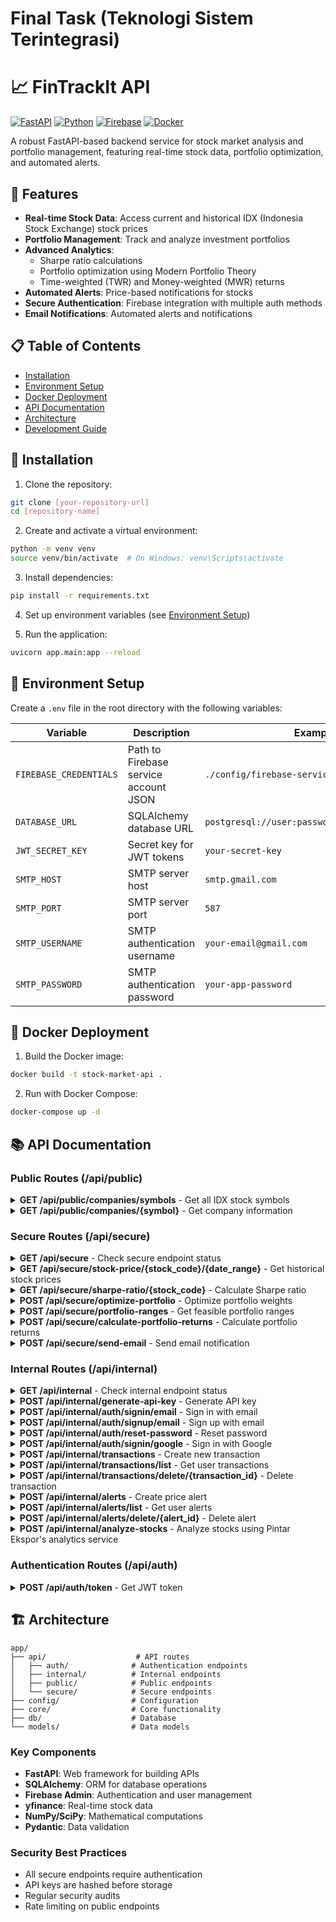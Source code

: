 # Final Task (Teknologi Sistem Terintegrasi)


# 📈 FinTrackIt API

[![FastAPI](https://img.shields.io/badge/FastAPI-0.104.1-009688.svg?style=flat&logo=FastAPI&logoColor=white)](https://fastapi.tiangolo.com)
[![Python](https://img.shields.io/badge/Python-3.12-3776AB.svg?style=flat&logo=Python&logoColor=white)](https://www.python.org)
[![Firebase](https://img.shields.io/badge/Firebase-FFCA28.svg?style=flat&logo=Firebase&logoColor=black)](https://firebase.google.com)
[![Docker](https://img.shields.io/badge/Docker-2496ED.svg?style=flat&logo=Docker&logoColor=white)](https://www.docker.com)

A robust FastAPI-based backend service for stock market analysis and portfolio management, featuring real-time stock data, portfolio optimization, and automated alerts.

## 🌟 Features

- **Real-time Stock Data**: Access current and historical IDX (Indonesia Stock Exchange) stock prices
- **Portfolio Management**: Track and analyze investment portfolios
- **Advanced Analytics**: 
  - Sharpe ratio calculations
  - Portfolio optimization using Modern Portfolio Theory
  - Time-weighted (TWR) and Money-weighted (MWR) returns
- **Automated Alerts**: Price-based notifications for stocks
- **Secure Authentication**: Firebase integration with multiple auth methods
- **Email Notifications**: Automated alerts and notifications

## 📋 Table of Contents

- [Installation](#-installation)
- [Environment Setup](#-environment-setup)
- [Docker Deployment](#-docker-deployment)
- [API Documentation](#-api-documentation)
- [Architecture](#-architecture)
- [Development Guide](#-development-guide)

## 🚀 Installation

1. Clone the repository:
```bash
git clone [your-repository-url]
cd [repository-name]
```

2. Create and activate a virtual environment:
```bash
python -m venv venv
source venv/bin/activate  # On Windows: venv\Scripts\activate
```

3. Install dependencies:
```bash
pip install -r requirements.txt
```

4. Set up environment variables (see [Environment Setup](#-environment-setup))

5. Run the application:
```bash
uvicorn app.main:app --reload
```

## 🔧 Environment Setup

Create a `.env` file in the root directory with the following variables:

| Variable | Description | Example |
|----------|-------------|---------|
| `FIREBASE_CREDENTIALS` | Path to Firebase service account JSON | `./config/firebase-service-account.json` |
| `DATABASE_URL` | SQLAlchemy database URL | `postgresql://user:password@localhost/dbname` |
| `JWT_SECRET_KEY` | Secret key for JWT tokens | `your-secret-key` |
| `SMTP_HOST` | SMTP server host | `smtp.gmail.com` |
| `SMTP_PORT` | SMTP server port | `587` |
| `SMTP_USERNAME` | SMTP authentication username | `your-email@gmail.com` |
| `SMTP_PASSWORD` | SMTP authentication password | `your-app-password` |

## 🐳 Docker Deployment

1. Build the Docker image:
```bash
docker build -t stock-market-api .
```

2. Run with Docker Compose:
```bash
docker-compose up -d
```

## 📚 API Documentation

### Public Routes (/api/public)

<details>
<summary><b>GET /api/public/companies/symbols</b> - Get all IDX stock symbols</summary>

#### Response
```json
{
  "symbols": ["BBCA", "TLKM", ...],
  "count": 750
}
```
</details>

<details>
<summary><b>GET /api/public/companies/{symbol}</b> - Get company information</summary>

#### Parameters
- `symbol`: Stock symbol (e.g., "BBCA")

#### Response
```json
{
  "symbol": "BBCA",
  "company_name": "Bank Central Asia Tbk",
  "sector": "Financial Services",
  "industry": "Banking",
  "market_cap": 1234567890,
  "description": "Company description..."
}
```
</details>

### Secure Routes (/api/secure)

<details>
<summary><b>GET /api/secure</b> - Check secure endpoint status</summary>

#### Response
```json
{
  "message": "This is a secure endpoint"
}
```
</details>

<details>
<summary><b>GET /api/secure/stock-price/{stock_code}/{date_range}</b> - Get historical stock prices</summary>

#### Parameters
- `stock_code`: Stock symbol
- `date_range`: Date range in format "YYYY-MM-DD_YYYY-MM-DD"

#### Response
```json
{
  "symbol": "BBCA.JK",
  "prices": [
    {
      "date": "2024-01-10",
      "closing_price": 9450,
      "volume_thousands": 15678
    },
    ...
  ]
}
```
</details>

<details>
<summary><b>GET /api/secure/sharpe-ratio/{stock_code}</b> - Calculate Sharpe ratio</summary>

#### Parameters
- `stock_code`: Stock symbol

#### Response
```json
{
  "stock_code": "BBCA",
  "sharpe_ratio": 1.234,
  "avg_annual_return": 0.156,
  "return_volatility": 0.089,
  "risk_free_rate": 0.055
}
```
</details>

<details>
<summary><b>POST /api/secure/optimize-portfolio</b> - Optimize portfolio weights</summary>

#### Request
```json
{
  "stock_codes": ["BBCA", "TLKM", "UNVR"],
  "target_return": 0.15,
  "target_volatility": null
}
```

#### Response
```json
{
  "allocations": [
    {
      "stock_code": "BBCA",
      "weight": 0.4
    },
    ...
  ],
  "expected_return": 0.15,
  "expected_volatility": 0.12,
  "sharpe_ratio": 1.45,
  "risk_free_rate": 0.055,
  "optimization_criteria": "return",
  "target_value": 0.15
}
```
</details>

<details>
<summary><b>POST /api/secure/portfolio-ranges</b> - Get feasible portfolio ranges</summary>

#### Request
```json
{
  "stock_codes": ["BBCA", "TLKM"]
}
```

#### Response
```json
{
  "return_range": {
    "min": 0.05,
    "max": 0.25
  },
  "volatility_range": {
    "min": 0.10,
    "max": 0.30
  }
}
```
</details>

<details>
<summary><b>POST /api/secure/calculate-portfolio-returns</b> - Calculate portfolio returns</summary>

#### Request
```json
{
  "transactions": [
    {
      "id": "tx_123",
      "uid": "user_123",
      "stock_code": "BBCA",
      "transaction_type": "buy",
      "quantity": 100,
      "price_per_share": 8500,
      "total_value": 850000,
      "transaction_date": "2024-01-10T14:30:00Z"
    }
  ]
}
```

#### Response
```json
{
  "portfolio_twr": 0.156,
  "portfolio_mwr": 0.145,
  "calculation_date": "2024-01-15T08:30:00Z",
  "start_date": "2024-01-10T14:30:00Z",
  "end_date": "2024-01-15T00:00:00Z",
  "stock_breakdown": {}
}
```
</details>

<details>
<summary><b>POST /api/secure/send-email</b> - Send email notification</summary>

#### Request
```json
{
  "recipient_email": "user@example.com",
  "subject": "Stock Alert",
  "body": "Your stock alert message..."
}
```

#### Response
```json
{
  "success": true,
  "message": "Email sent successfully"
}
```
</details>

### Internal Routes (/api/internal)

<details>
<summary><b>GET /api/internal</b> - Check internal endpoint status</summary>

#### Response
```json
{
  "message": "This is an internal endpoint"
}
```
</details>

<details>
<summary><b>POST /api/internal/generate-api-key</b> - Generate API key</summary>

#### Request
```json
{
  "full_name": "John Doe",
  "application_name": "Trading App",
  "organization": "Example Corp",
  "email": "john@example.com",
  "phone_number": "+1234567890"
}
```

#### Response
```json
{
  "api_key": "sk_test_abc123...",
  "full_name": "John Doe",
  ...
}
```
</details>

<details>
<summary><b>POST /api/internal/auth/signin/email</b> - Sign in with email</summary>

#### Request
```json
{
  "email": "user@example.com",
  "password": "password123"
}
```

#### Response
```json
{
  "uid": "user123",
  "email": "user@example.com",
  "email_verified": true,
  "display_name": "John Doe",
  "id_token": "firebase_id_token",
  "message": null
}
```
</details>

<details>
<summary><b>POST /api/internal/auth/signup/email</b> - Sign up with email</summary>

#### Request
```json
{
  "email": "user@example.com",
  "password": "password123",
  "display_name": "John Doe"
}
```

#### Response
```json
{
  "uid": "user123",
  "email": "user@example.com",
  "email_verified": false,
  "message": "Please check your email for verification link"
}
```
</details>

<details>
<summary><b>POST /api/internal/auth/reset-password</b> - Reset password</summary>

#### Request
```json
{
  "email": "user@example.com"
}
```

#### Response
```json
{
  "success": true,
  "message": "Password reset email sent successfully"
}
```
</details>

<details>
<summary><b>POST /api/internal/auth/signin/google</b> - Sign in with Google</summary>

#### Request
```json
{
  "id_token": "google_id_token"
}
```

#### Response
```json
{
  "uid": "user123",
  "email": "user@example.com",
  "email_verified": true,
  "display_name": "John Doe",
  "id_token": "firebase_id_token",
  "message": null
}
```
</details>

<details>
<summary><b>POST /api/internal/transactions</b> - Create new transaction</summary>

#### Request
```json
{
  "stock_code": "BBCA",
  "transaction_type": "buy",
  "quantity": 100,
  "transaction_date": "2024-01-10T14:30:00Z",
  "token": "firebase_id_token"
}
```

#### Response
```json
{
  "id": "tx_123",
  "stock_code": "BBCA",
  "quantity": 100,
  "price_per_share": 9450,
  "total_value": 945000,
  "transaction_date": "2024-01-10T14:30:00Z"
}
```
</details>

<details>
<summary><b>POST /api/internal/transactions/list</b> - Get user transactions</summary>

#### Request
```json
{
  "token": "firebase_id_token"
}
```

#### Response
```json
{
  "transactions": [
    {
      "id": "tx_123",
      "stock_code": "BBCA",
      "quantity": 100,
      "price_per_share": 9450,
      "total_value": 945000,
      "transaction_date": "2024-01-10T14:30:00Z"
    },
    ...
  ]
}
```
</details>

<details>
<summary><b>POST /api/internal/transactions/delete/{transaction_id}</b> - Delete transaction</summary>

#### Request
```json
{
  "token": "firebase_id_token"
}
```

#### Response
```json
{
  "message": "Transaction deleted successfully"
}
```
</details>

<details>
<summary><b>POST /api/internal/alerts</b> - Create price alert</summary>

#### Request
```json
{
  "stock_code": "BBCA",
  "trigger_price": 9500,
  "trigger_type": "above",
  "notification_hour": 9,
  "is_repeating": true,
  "token": "firebase_id_token"
}
```

#### Response
```json
{
  "id": "alert_123",
  "stock_code": "BBCA",
  "trigger_price": 9500,
  "trigger_type": "above",
  "notification_hour": 9,
  "is_repeating": true,
  "is_active": true
}
```
</details>

<details>
<summary><b>POST /api/internal/alerts/list</b> - Get user alerts</summary>

#### Request
```json
{
  "token": "firebase_id_token"
}
```

#### Response
```json
{
  "alerts": [
    {
      "id": "alert_123",
      "stock_code": "BBCA",
      "trigger_price": 9500,
      "trigger_type": "above",
      "notification_hour": 9,
      "is_repeating": true,
      "is_active": true
    },
    ...
  ]
}
```
</details>

<details>
<summary><b>POST /api/internal/alerts/delete/{alert_id}</b> - Delete alert</summary>

#### Request
```json
{
  "token": "firebase_id_token"
}
```

#### Response
```json
{
  "message": "Alert deleted successfully"
}
```
</details>

<details>
<summary><b>POST /api/internal/analyze-stocks</b> - Analyze stocks using Pintar Ekspor's analytics service</summary>

#### Request
```json
{
  "stock_codes": ["BBCA", "TLKM"]
}
```

#### Response
```json
{
  "analysis_results": {
    "trends": [...],
    "forecasts": [...],
    "metrics": {...}
  }
}
```
</details>

### Authentication Routes (/api/auth)

<details>
<summary><b>POST /api/auth/token</b> - Get JWT token</summary>

#### Request
Requires API key authentication via header

#### Response
```json
{
  "access_token": "eyJ0eXAiOiJKV1QiL...",
  "token_type": "bearer"
}
```
</details>

## 🏗 Architecture

```
app/
├── api/                    # API routes
│   ├── auth/              # Authentication endpoints
│   ├── internal/          # Internal endpoints
│   ├── public/            # Public endpoints
│   └── secure/            # Secure endpoints
├── config/                # Configuration
├── core/                  # Core functionality
├── db/                    # Database
└── models/                # Data models
```

### Key Components

- **FastAPI**: Web framework for building APIs
- **SQLAlchemy**: ORM for database operations
- **Firebase Admin**: Authentication and user management
- **yfinance**: Real-time stock data
- **NumPy/SciPy**: Mathematical computations
- **Pydantic**: Data validation

### Security Best Practices

- All secure endpoints require authentication
- API keys are hashed before storage
- Regular security audits
- Rate limiting on public endpoints